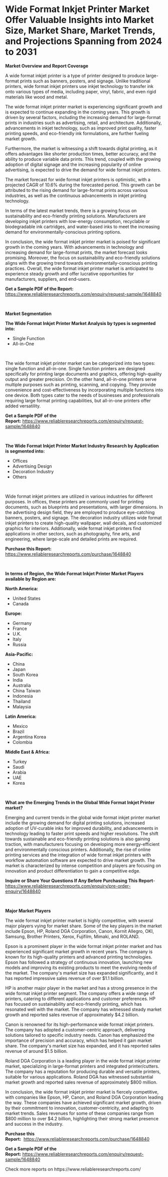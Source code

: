 <p><h1>Wide Format Inkjet Printer Market Offer Valuable Insights into Market Size, Market Share, Market Trends, and Projections Spanning from 2024 to 2031</h1></p><p><strong>Market Overview and Report Coverage</strong></p>
<p><p>A wide format inkjet printer is a type of printer designed to produce large-format prints such as banners, posters, and signage. Unlike traditional printers, wide format inkjet printers use inkjet technology to transfer ink onto various types of media, including paper, vinyl, fabric, and even rigid materials like wood and metal.</p><p>The wide format inkjet printer market is experiencing significant growth and is expected to continue expanding in the coming years. This growth is driven by several factors, including the increasing demand for large-format prints in industries such as advertising, retail, and architecture. Additionally, advancements in inkjet technology, such as improved print quality, faster printing speeds, and eco-friendly ink formulations, are further fueling market growth.</p><p>Furthermore, the market is witnessing a shift towards digital printing, as it offers advantages like shorter production times, better accuracy, and the ability to produce variable data prints. This trend, coupled with the growing adoption of digital signage and the increasing popularity of online advertising, is expected to drive the demand for wide format inkjet printers.</p><p>The market forecast for wide format inkjet printers is optimistic, with a projected CAGR of 10.6% during the forecasted period. This growth can be attributed to the rising demand for large-format prints across various industries, as well as the continuous advancements in inkjet printing technology.</p><p>In terms of the latest market trends, there is a growing focus on sustainability and eco-friendly printing solutions. Manufacturers are developing inkjet printers with low-energy consumption, recyclable or biodegradable ink cartridges, and water-based inks to meet the increasing demand for environmentally-conscious printing options.</p><p>In conclusion, the wide format inkjet printer market is poised for significant growth in the coming years. With advancements in technology and increasing demand for large-format prints, the market forecast looks promising. Moreover, the focus on sustainability and eco-friendly solutions aligns with the growing trend towards environmentally-conscious printing practices. Overall, the wide format inkjet printer market is anticipated to experience steady growth and offer lucrative opportunities for manufacturers, suppliers, and end-users.</p></p>
<p><strong>Get a Sample PDF of the Report:</strong> <a href="https://www.reliableresearchreports.com/enquiry/request-sample/1648840">https://www.reliableresearchreports.com/enquiry/request-sample/1648840</a></p>
<p>&nbsp;</p>
<p><strong>Market Segmentation</strong></p>
<p><strong>The Wide Format Inkjet Printer Market Analysis by types is segmented into:</strong></p>
<p><ul><li>Single Function</li><li>All-in-One</li></ul></p>
<p>&nbsp;</p>
<p><p>The wide format inkjet printer market can be categorized into two types: single function and all-in-one. Single function printers are designed specifically for printing large documents and graphics, offering high-quality output and greater precision. On the other hand, all-in-one printers serve multiple purposes such as printing, scanning, and copying. They provide convenience and cost-effectiveness by incorporating multiple functions into one device. Both types cater to the needs of businesses and professionals requiring large format printing capabilities, but all-in-one printers offer added versatility.</p></p>
<p><strong>Get a Sample PDF of the Report:</strong>&nbsp;<a href="https://www.reliableresearchreports.com/enquiry/request-sample/1648840">https://www.reliableresearchreports.com/enquiry/request-sample/1648840</a></p>
<p>&nbsp;</p>
<p><strong>The Wide Format Inkjet Printer Market Industry Research by Application is segmented into:</strong></p>
<p><ul><li>Offices</li><li>Advertising Design</li><li>Decoration Industry</li><li>Others</li></ul></p>
<p>&nbsp;</p>
<p><p>Wide format inkjet printers are utilized in various industries for different purposes. In offices, these printers are commonly used for printing documents, such as blueprints and presentations, with larger dimensions. In the advertising design field, they are employed to produce eye-catching banners, posters, and signage. The decoration industry utilizes wide format inkjet printers to create high-quality wallpaper, wall decals, and customized graphics for interiors. Additionally, wide format inkjet printers find applications in other sectors, such as photography, fine arts, and engineering, where large-scale and detailed prints are required.</p></p>
<p><strong>Purchase this Report:</strong>&nbsp; <a href="https://www.reliableresearchreports.com/purchase/1648840">https://www.reliableresearchreports.com/purchase/1648840</a></p>
<p>&nbsp;</p>
<p><strong>In terms of Region, the Wide Format Inkjet Printer Market Players available by Region are:</strong></p>
<p>
    <p> <strong> North America: </strong>
        <ul>
            <li>United States</li>
            <li>Canada</li>
        </ul>
        </p> 
    <p> <strong> Europe: </strong>
        <ul>
            <li>Germany</li>
            <li>France</li>
            <li>U.K.</li>
            <li>Italy</li>
            <li>Russia</li>
        </ul>
        </p> 
    <p> <strong> Asia-Pacific: </strong>
        <ul>
            <li>China</li>
            <li>Japan</li>
            <li>South Korea</li>
            <li>India</li>
            <li>Australia</li>
            <li>China Taiwan</li>
            <li>Indonesia</li>
            <li>Thailand</li>
            <li>Malaysia</li>
        </ul>
        </p> 
    <p> <strong> Latin America: </strong>
        <ul>
            <li>Mexico</li>
            <li>Brazil</li>
            <li>Argentina Korea</li>
            <li>Colombia</li>
        </ul>
        </p> 
    <p> <strong> Middle East & Africa: </strong>
        <ul>
            <li>Turkey</li>
            <li>Saudi</li>
            <li>Arabia</li>
            <li>UAE</li>
            <li>Korea</li>
        </ul>
    </p>
    </p>
<p>&nbsp;</p>
<p><strong>What are the Emerging Trends in the Global Wide Format Inkjet Printer market?</strong></p>
<p><p>Emerging and current trends in the global wide format inkjet printer market include the growing demand for digital printing solutions, increased adoption of UV-curable inks for improved durability, and advancements in technology leading to faster print speeds and higher resolutions. The shift towards sustainable and eco-friendly printing solutions is also gaining traction, with manufacturers focusing on developing more energy-efficient and environmentally conscious printers. Additionally, the rise of online printing services and the integration of wide format inkjet printers with workflow automation software are expected to drive market growth. The market is characterized by intense competition and players are focusing on innovation and product differentiation to gain a competitive edge.</p></p>
<p><strong>Inquire or Share Your Questions If Any Before Purchasing This Report</strong>- <a href="https://www.reliableresearchreports.com/enquiry/pre-order-enquiry/1648840">https://www.reliableresearchreports.com/enquiry/pre-order-enquiry/1648840</a></p>
<p>&nbsp;</p>
<p><strong>Major Market Players</strong></p>
<p><p>The wide format inkjet printer market is highly competitive, with several major players vying for market share. Some of the key players in the market include Epson, HP, Roland DGA Corporation, Canon, Kornit Allegro, OKI, Samsung, Brother Printers, Xerox, Fujifilm, Mimaki, and ROLAND.</p><p>Epson is a prominent player in the wide format inkjet printer market and has experienced significant market growth in recent years. The company is known for its high-quality printers and advanced printing technologies. Epson has followed a strategy of continuous innovation, launching new models and improving its existing products to meet the evolving needs of the market. The company's market size has expanded significantly, and it has reported impressive sales revenue of over $1.1 billion.</p><p>HP is another major player in the market and has a strong presence in the wide format inkjet printer segment. The company offers a wide range of printers, catering to different applications and customer preferences. HP has focused on sustainability and eco-friendly printing, which has resonated well with the market. The company has witnessed steady market growth and reported sales revenue of approximately $4.2 billion.</p><p>Canon is renowned for its high-performance wide format inkjet printers. The company has adopted a customer-centric approach, delivering solutions tailored to specific industry needs. Canon has emphasized the importance of precision and accuracy, which has helped it gain market share. The company's market size has expanded, and it has reported sales revenue of around $1.5 billion.</p><p>Roland DGA Corporation is a leading player in the wide format inkjet printer market, specializing in large-format printers and integrated printer/cutters. The company has a reputation for producing durable and versatile printers, suitable for various applications. Roland DGA has witnessed substantial market growth and reported sales revenue of approximately $800 million.</p><p>In conclusion, the wide format inkjet printer market is fiercely competitive, with companies like Epson, HP, Canon, and Roland DGA Corporation leading the way. These companies have achieved significant market growth, driven by their commitment to innovation, customer-centricity, and adapting to market trends. Sales revenues for some of these companies range from $800 million to over $4.2 billion, highlighting their strong market presence and success in the industry.</p></p>
<p><strong>Purchase this Report:</strong>&nbsp;&nbsp;<a href="https://www.reliableresearchreports.com/purchase/1648840">https://www.reliableresearchreports.com/purchase/1648840</a></p>
<p></p>
<p><strong>Get a Sample PDF of the Report:</strong>&nbsp;<a href="https://www.reliableresearchreports.com/enquiry/request-sample/1648840">https://www.reliableresearchreports.com/enquiry/request-sample/1648840</a></p>
<p>Check more reports on https://www.reliableresearchreports.com/</p>